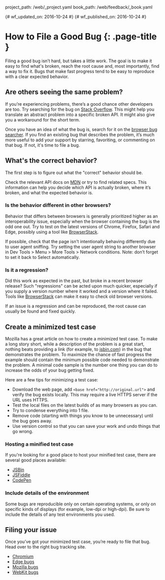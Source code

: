 project_path: /web/_project.yaml
book_path: /web/feedback/_book.yaml

{# wf_updated_on: 2016-10-24 #}
{# wf_published_on: 2016-10-24 #}

# How to File a Good Bug {: .page-title }

Filing a good bug isn’t hard, but takes a little work. The goal is to make it
easy to find what's broken, reach the root cause and, most importantly, find a
way to fix it. Bugs that make fast progress tend to be easy to reproduce with a
clear expected behavior.


## Are others seeing the same problem?

If you’re experiencing problems, there’s a good chance other developers are too.
Try searching for the bug on [Stack Overflow](http://stackoverflow.com/). This
might help you translate an abstract problem into a specific broken API. It
might also give you a workaround for the short term.

Once you have an idea of what the bug is, search for it on the
[browser bug searcher](/web/feedback/).
If you find an existing bug that describes the problem, it’s much more useful
to add your support by starring, favoriting, or commenting on that bug.
If not, it's time to file a bug.

## What's the correct behavior?

The first step is to figure out what the "correct" behavior should be.

Check the relevant API docs on [MDN](https://developer.mozilla.org/) or try to
find related specs. This information can help you decide which API is actually
broken, where it’s broken, and what the expected behavior is.

### Is the behavior different in other browsers?

Behavior that differs between browsers is generally prioritized higher as an
interoperability issue, especially when the browser containing the bug is the
odd one out. Try to test on the latest versions of Chrome, Firefox, Safari and
Edge, possibly using a tool like [BrowserStack](https://www.browserstack.com/).

If possible, check that the page isn't intentionally behaving differently due to
 user agent sniffing. Try setting the user agent string to another browser in
 Dev Tools > Menu > More Tools > Network conditions. Note: don’t forget to set
 it back to Select automatically.


### Is it a regression?

Did this work as expected in the past, but broke in a recent browser release?
Such "regressions" can be acted upon much quicker, especially if you supply a
version number where it worked and a version where it failed. Tools like
[BrowserStack](https://www.browserstack.com/) can make it easy to check old browser versions.

If an issue is a regression and can be reproduced, the root cause can usually be
 found and fixed quickly.

## Create a minimized test case

Mozilla has a great article on how to create a minimized test case. To make a
long story short, while a description of the problem is a great start, nothing
beats providing a link (for example, to [jsbin.com](https://jsbin.com/)) in the
bug that demonstrates the problem. To maximize the chance of fast progress the
example should contain the minimum possible code needed to demonstrate the
problem. A minimal code sample is the number one thing you can do to increase
the odds of your bug getting fixed.

Here are a few tips for minimizing a test case:

* Download the web page, add `<base href="http://original.url">` and verify the
bug exists locally. This may require a live HTTPS server if the URL uses HTTPS.
* Test the local files on the latest builds of as many browsers as you can.
* Try to condense everything into 1 file.
* Remove code (starting with things you know to be unnecessary) until the bug
goes away.
* Use version control so that you can save your work and undo things that go
wrong.


### Hosting a minified test case

If you're looking for a good place to host your minified test case, there are several good places available:

* [JSBin](//jsbin.com)
* [JSFiddle](//jsfiddle.net)
* [CodePen](//codepen.io)

### Include details of the environment

Some bugs are reproducible only on certain operating systems, or only on
specific kinds of displays (for example, low-dpi or high-dpi). Be sure to
include the details of any test environments you used.

## Filing your issue

Once you’ve got your minimized test case, you’re ready to file that bug.
Head over to the right bug tracking site.

* [Chromium](https://crbug.com)
* [Edge bugs](https://developer.microsoft.com/en-us/microsoft-edge/platform/issues/)
* [Mozilla bugs](https://bugzilla.mozilla.org/)
* [WebKit bugs](https://bugs.webkit.org/)

